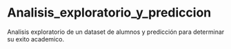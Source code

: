 # Analisis_exploratorio_y_prediccion
Analisis exploratorio de un dataset de alumnos y predicción para determinar su exito academico.
